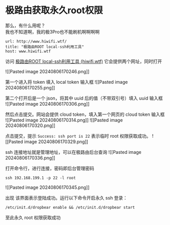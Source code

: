 # 极路由获取永久root权限

那么，有什么用呢？  
我也不知道啊，我的极3Pro也不能刷机啊啊啊啊

```cardlink
url: http://www.hiwifi.wtf/
title: "极路由ROOT local-ssh利用工具"
host: www.hiwifi.wtf
```

访问 [极路由ROOT local-ssh利用工具 (hiwifi.wtf)](http://www.hiwifi.wtf/) 它会提供两个网址，同时打开

![[Pasted image 20240806170246.png]]

第一个进入将 token 填入 local token 输入框
![[Pasted image 20240806170255.png]]

第二个打开后是一个 json，将其中 uuid 后的值（不带双引号）填入 uuid 输入框
![[Pasted image 20240806170306.png]]

然后点击提交。网站会提供 cloud token，填入第一个网页的 cloud token 输入框
![[Pasted image 20240806170314.png]]
![[Pasted image 20240806170320.png]]

点击提交，提示 `Success: ssh port is 22` 表示临时 root 权限获取成功。
![[Pasted image 20240806170329.png]]

ssh 连接地址就是管理地址，可以在极路由后台查询
![[Pasted image 20240806170336.png]]

打开命令行，进行连接，密码即后台管理密码

```shell
ssh 192.168.199.1 -p 22 -l root
```

![[Pasted image 20240806170345.png]]

出现 该界面表示登陆成功。运行以下命令开启永久 ssh 登录：

```shell
/etc/init.d/dropbear enable && /etc/init.d/dropbear start
```

至此永久 root 权限获取成功
